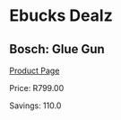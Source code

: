 
# Ebucks Dealz
## Bosch: Glue Gun
[Product Page](https://www.ebucks.com/web/shop/productSelected.do?prodId=373349376&catId=717324798)

Price: R799.00

Savings: 110.0


	